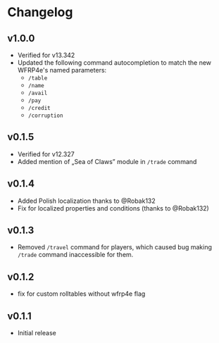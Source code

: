 # Changelog

## v1.0.0
* Verified for v13.342
* Updated the following command autocompletion to match the new WFRP4e's named parameters:
  * `/table`
  * `/name`
  * `/avail`
  * `/pay`
  * `/credit`
  * `/corruption`

## v0.1.5
* Verified for v12.327
* Added mention of „Sea of Claws” module in `/trade` command

## v0.1.4
* Added Polish localization thanks to @Robak132
* Fix for localized properties and conditions (thanks to @Robak132)

## v0.1.3
* Removed `/travel` command for players, which caused bug making `/trade` command inaccessible for them.

## v0.1.2
* fix for custom rolltables without wfrp4e flag

## v0.1.1
* Initial release
